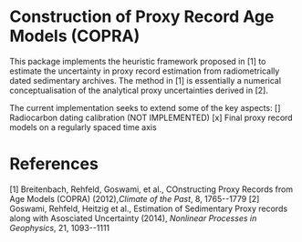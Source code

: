# Construction of Proxy Record Age Models (COPRA)

This package implements the heuristic framework proposed in [1] to
estimate the uncertainty in proxy record estimation from radiometrically
dated sedimentary archives. The method in [1] is essentially a numerical
conceptualisation of the analytical proxy uncertainties derived in [2]. 

The current implementation seeks to extend some of the key aspects:
[] Radiocarbon dating calibration (NOT IMPLEMENTED)
[x] Final proxy record models on a regularly spaced time axis

# References
[1] Breitenbach, Rehfeld, Goswami, et al., COnstructing Proxy Records from
Age Models (COPRA) (2012),_Climate of the Past_, 8, 1765--1779
[2] Goswami, Rehfeld, Heitzig et al., Estimation of Sedimentary Proxy
records along with Asosciated Uncertainty (2014), _Nonlinear Processes in
Geophysics_, 21, 1093--1111 

